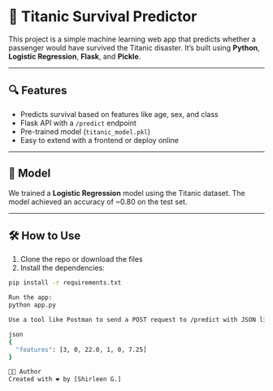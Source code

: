# 🚢 Titanic Survival Predictor

This project is a simple machine learning web app that predicts whether a passenger would have survived the Titanic disaster. It’s built using **Python**, **Logistic Regression**, **Flask**, and **Pickle**.

---

## 🔍 Features

- Predicts survival based on features like age, sex, and class
- Flask API with a `/predict` endpoint
- Pre-trained model (`titanic_model.pkl`)
- Easy to extend with a frontend or deploy online

---

## 🧠 Model

We trained a **Logistic Regression** model using the Titanic dataset. The model achieved an accuracy of ~0.80 on the test set.

---

## 🛠 How to Use

1. Clone the repo or download the files  
2. Install the dependencies:

```bash
pip install -r requirements.txt

Run the app:
python app.py

Use a tool like Postman to send a POST request to /predict with JSON like:

json
{
  "features": [3, 0, 22.0, 1, 0, 7.25]
}

👩‍💻 Author
Created with ❤️ by [Shirleen G.]
